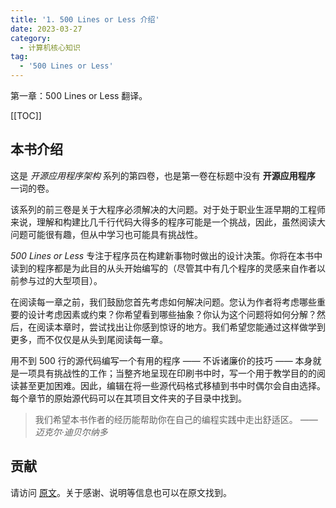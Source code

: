 ```yaml
---
title: '1. 500 Lines or Less 介绍'
date: 2023-03-27
category:
  - 计算机核心知识
tag:
  - '500 Lines or Less'
---
```


第一章：500 Lines or Less 翻译。

<!-- more -->

[[TOC]]

## 本书介绍

这是 *开源应用程序架构* 系列的第四卷，也是第一卷在标题中没有 **开源应用程序** 一词的卷。

该系列的前三卷是关于大程序必须解决的大问题。对于处于职业生涯早期的工程师来说，理解和构建比几千行代码大得多的程序可能是一个挑战，因此，虽然阅读大问题可能很有趣，但从中学习也可能具有挑战性。

*500 Lines or Less* 专注于程序员在构建新事物时做出的设计决策。你将在本书中读到的程序都是为此目的从头开始编写的（尽管其中有几个程序的灵感来自作者以前参与过的大型项目）。

在阅读每一章之前，我们鼓励您首先考虑如何解决问题。您认为作者将考虑哪些重要的设计考虑因素或约束？你希望看到哪些抽象？你认为这个问题将如何分解？然后，在阅读本章时，尝试找出让你感到惊讶的地方。我们希望您能通过这样做学到更多，而不仅仅是从头到尾阅读每一章。

用不到 500 行的源代码编写一个有用的程序 —— 不诉诸廉价的技巧 —— 本身就是一项具有挑战性的工作；当整齐地呈现在印刷书中时，写一个用于教学目的的阅读甚至更加困难。因此，编辑在将一些源代码格式移植到书中时偶尔会自由选择。每个章节的原始源代码可以在其项目文件夹的子目录中找到。

> 我们希望本书作者的经历能帮助你在自己的编程实践中走出舒适区。
> <cite>—— 迈克尔·迪贝尔纳多</cite>

## 贡献

请访问 [原文](http://aosabook.org/en/500L/introduction.html)。关于感谢、说明等信息也可以在原文找到。
